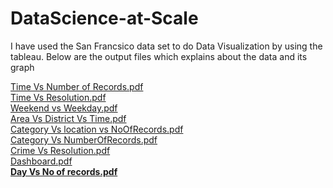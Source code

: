 # DataScience-at-Scale

I have used the San Francsico data set to do Data Visualization by using the tableau. Below are the output files which explains about the data and its graph

[Time Vs Number of Records.pdf](https://github.com/vybhavk/DataScience-at-Scale/files/102715/Time.Vs.Number.of.Records.pdf)
<br>[Time Vs Resolution.pdf](https://github.com/vybhavk/DataScience-at-Scale/files/102714/Time.Vs.Resolution.pdf) <br>
[Weekend vs Weekday.pdf](https://github.com/vybhavk/DataScience-at-Scale/files/102716/Weekend.vs.Weekday.pdf)<br>
[Area Vs District Vs Time.pdf](https://github.com/vybhavk/DataScience-at-Scale/files/102718/Area.Vs.District.Vs.Time.pdf)<br>
[Category Vs location vs NoOfRecords.pdf](https://github.com/vybhavk/DataScience-at-Scale/files/102719/Category.Vs.location.vs.NoOfRecords.pdf)<br>
[Category Vs NumberOfRecords.pdf](https://github.com/vybhavk/DataScience-at-Scale/files/102717/Category.Vs.NumberOfRecords.pdf)<br>
[Crime Vs Resolution.pdf](https://github.com/vybhavk/DataScience-at-Scale/files/102720/Crime.Vs.Resolution.pdf)<br>
[Dashboard.pdf](https://github.com/vybhavk/DataScience-at-Scale/files/102721/Dashboard.pdf)<br>
<b>[Day Vs No of records.pdf](https://github.com/vybhavk/DataScience-at-Scale/files/102722/Day.Vs.No.of.records.pdf)</b>
